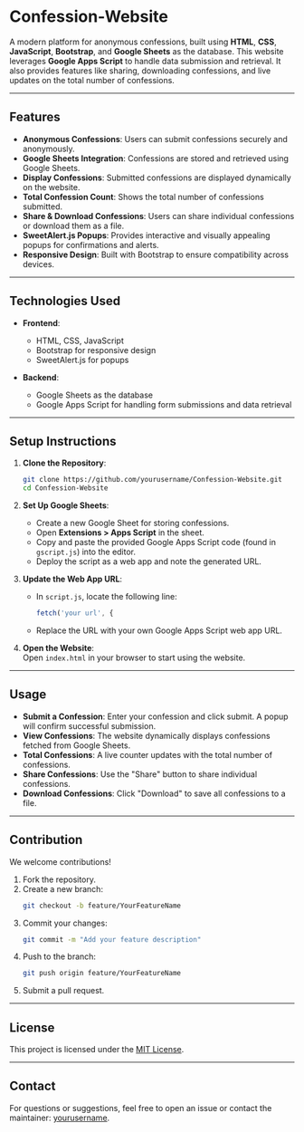 # Confession-Website  

A modern platform for anonymous confessions, built using **HTML**, **CSS**, **JavaScript**, **Bootstrap**, and **Google Sheets** as the database. This website leverages **Google Apps Script** to handle data submission and retrieval. It also provides features like sharing, downloading confessions, and live updates on the total number of confessions.  

---

## Features  

- **Anonymous Confessions**: Users can submit confessions securely and anonymously.  
- **Google Sheets Integration**: Confessions are stored and retrieved using Google Sheets.  
- **Display Confessions**: Submitted confessions are displayed dynamically on the website.  
- **Total Confession Count**: Shows the total number of confessions submitted.  
- **Share & Download Confessions**: Users can share individual confessions or download them as a file.  
- **SweetAlert.js Popups**: Provides interactive and visually appealing popups for confirmations and alerts.  
- **Responsive Design**: Built with Bootstrap to ensure compatibility across devices.  

---

## Technologies Used  

- **Frontend**:  
  - HTML, CSS, JavaScript  
  - Bootstrap for responsive design  
  - SweetAlert.js for popups  

- **Backend**:  
  - Google Sheets as the database  
  - Google Apps Script for handling form submissions and data retrieval  

---

## Setup Instructions  

1. **Clone the Repository**:  
   ```bash  
   git clone https://github.com/yourusername/Confession-Website.git  
   cd Confession-Website  
   ```  

2. **Set Up Google Sheets**:  
   - Create a new Google Sheet for storing confessions.  
   - Open **Extensions > Apps Script** in the sheet.  
   - Copy and paste the provided Google Apps Script code (found in `gscript.js`) into the editor.  
   - Deploy the script as a web app and note the generated URL.  

3. **Update the Web App URL**:  
   - In `script.js`, locate the following line:  
     ```javascript
     fetch('your url', {
     ```
   - Replace the URL with your own Google Apps Script web app URL.  

4. **Open the Website**:  
   Open `index.html` in your browser to start using the website.  

---

## Usage  

- **Submit a Confession**: Enter your confession and click submit. A popup will confirm successful submission.  
- **View Confessions**: The website dynamically displays confessions fetched from Google Sheets.  
- **Total Confessions**: A live counter updates with the total number of confessions.  
- **Share Confessions**: Use the "Share" button to share individual confessions.  
- **Download Confessions**: Click "Download" to save all confessions to a file.  

---

## Contribution  

We welcome contributions!  
1. Fork the repository.  
2. Create a new branch:  
   ```bash  
   git checkout -b feature/YourFeatureName  
   ```  
3. Commit your changes:  
   ```bash  
   git commit -m "Add your feature description"  
   ```  
4. Push to the branch:  
   ```bash  
   git push origin feature/YourFeatureName  
   ```  
5. Submit a pull request.  

---

## License  
This project is licensed under the [MIT License](LICENSE).  

---

## Contact  
For questions or suggestions, feel free to open an issue or contact the maintainer: [yourusername](https://github.com/sqadirkvm).  

